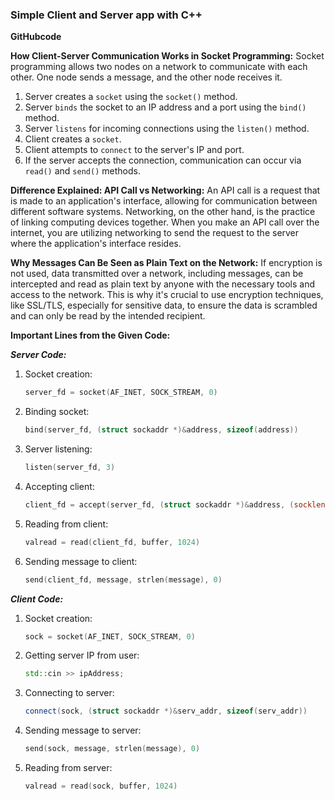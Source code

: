 ### Simple Client and Server app with C++

**GitHubcode**
[](https://www.google.com/)

**How Client-Server Communication Works in Socket Programming:**
Socket programming allows two nodes on a network to communicate with each other. One node sends a message, and the other node receives it. 

1. Server creates a `socket` using the `socket()` method.
2. Server `binds` the socket to an IP address and a port using the `bind()` method.
3. Server `listens` for incoming connections using the `listen()` method.
4. Client creates a `socket`.
5. Client attempts to `connect` to the server's IP and port.
6. If the server accepts the connection, communication can occur via `read()` and `send()` methods.

**Difference Explained: API Call vs Networking:**
An API call is a request that is made to an application's interface, allowing for communication between different software systems. Networking, on the other hand, is the practice of linking computing devices together. When you make an API call over the internet, you are utilizing networking to send the request to the server where the application's interface resides.

**Why Messages Can Be Seen as Plain Text on the Network:**
If encryption is not used, data transmitted over a network, including messages, can be intercepted and read as plain text by anyone with the necessary tools and access to the network. This is why it's crucial to use encryption techniques, like SSL/TLS, especially for sensitive data, to ensure the data is scrambled and can only be read by the intended recipient.

**Important Lines from the Given Code:**

***Server Code:***
1. Socket creation: 
   ```cpp
   server_fd = socket(AF_INET, SOCK_STREAM, 0)
   ```
2. Binding socket:
   ```cpp
   bind(server_fd, (struct sockaddr *)&address, sizeof(address))
   ```
3. Server listening:
   ```cpp
   listen(server_fd, 3)
   ```
4. Accepting client:
   ```cpp
   client_fd = accept(server_fd, (struct sockaddr *)&address, (socklen_t*)&addrlen)
   ```
5. Reading from client:
   ```cpp
   valread = read(client_fd, buffer, 1024)
   ```
6. Sending message to client:
   ```cpp
   send(client_fd, message, strlen(message), 0)
   ```

***Client Code:***
1. Socket creation: 
   ```cpp
   sock = socket(AF_INET, SOCK_STREAM, 0)
   ```
2. Getting server IP from user:
   ```cpp
   std::cin >> ipAddress;
   ```
3. Connecting to server:
   ```cpp
   connect(sock, (struct sockaddr *)&serv_addr, sizeof(serv_addr))
   ```
4. Sending message to server:
   ```cpp
   send(sock, message, strlen(message), 0)
   ```
5. Reading from server:
   ```cpp
   valread = read(sock, buffer, 1024)
   ```